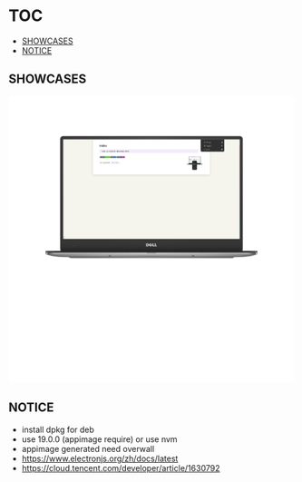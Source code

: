 # TOC

<!-- toc -->

- [SHOWCASES](#showcases)
- [NOTICE](#notice)

<!-- tocstop -->

## SHOWCASES

![](img/1.png)

## NOTICE

- install dpkg for deb
- use 19.0.0 (appimage require) or use nvm
- appimage generated need overwall
- https://www.electronjs.org/zh/docs/latest
- https://cloud.tencent.com/developer/article/1630792
